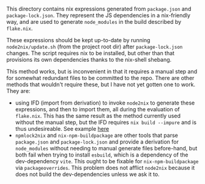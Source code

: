 This directory contains nix expressions generated from `package.json` and
`package-lock.json`. They represent the JS dependencies in a nix-friendly way,
and are used to generate `node_modules` in the build described by `flake.nix`.

These expressions should be kept up-to-date by running `node2nix/update.sh` (from
the project root dir) after `package-lock.json` changes. The script requires nix
to be installed, but other than that provisions its own dependencies thanks to
the nix-shell shebang.

This method works, but is inconvenient in that it requires a manual step and
for somewhat redundant files to be committed to the repo. There are other
methods that wouldn't require these, but I have not yet gotten one to work.
They are:
  - using IFD (import from derivation) to invoke `node2nix` to generate these
    expressions, and then to import them, all during the evaluation of `flake.nix`.
    This has the same result as the method currently used without the manual step,
    but the IFD requires `nix build --impure` and is thus undesireable. See
    example [here](https://gist.github.com/sorki/e23c3462f60e0b6a1eaa7d9fc3ac5480)
  - `npmlock2nix` and `nix-npm-buildpackage` are other tools that parse `package.json`
    and `package-lock.json` and provide a derivation for `node_modules` without
    needing to manual generate files before-hand, but both fail when trying to
    install `esbuild`, which is a dependency of the dev-dependency `vite`. This
    ought to be fixable for `nix-npm-buildpackage` via `packageoverrides`. This
    problem does not afflict `node2nix` because it does not build the
    dev-dependencies unless we ask it to.
